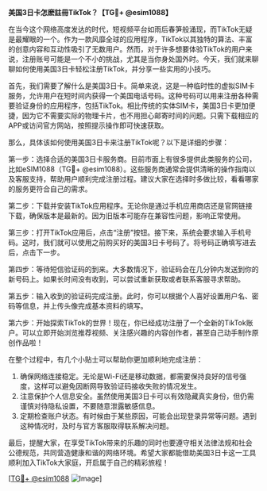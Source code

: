 **美国3日卡怎麽註冊TikTok？【TG💪+ @esim1088】**

在当今这个网络高度发达的时代，短视频平台如雨后春笋般涌现，而TikTok无疑是最耀眼的一个。作为一款风靡全球的应用程序，TikTok以其独特的算法、丰富的创意内容和互动性吸引了无数用户。然而，对于许多想要体验TikTok的用户来说，注册账号可能是一个不小的挑战，尤其是当你身处国外时。今天，我们就来聊聊如何使用美国3日卡轻松注册TikTok，并分享一些实用的小技巧。

首先，我们需要了解什么是美国3日卡。简单来说，这是一种临时性的虚拟SIM卡服务，允许用户在短时间内获得一个美国电话号码。这种号码可以用来注册各种需要验证身份的应用程序，包括TikTok。相比传统的实体SIM卡，美国3日卡更加便捷，因为它不需要实际的物理卡片，也不用担心邮寄时间的问题。只需下载相应的APP或访问官方网站，按照提示操作即可快速获取。

那么，具体该如何使用美国3日卡来注册TikTok呢？以下是详细的步骤：

第一步：选择合适的美国3日卡服务商。目前市面上有很多提供此类服务的公司，比如eSIM1088（TG💪+ @esim1088）。这些服务商通常会提供清晰的操作指南以及客服支持，帮助用户顺利完成注册过程。建议大家在选择时多做比较，看看哪家的服务更符合自己的需求。

第二步：下载并安装TikTok应用程序。无论你是通过手机应用商店还是官网链接下载，确保版本是最新的。因为旧版本可能存在兼容性问题，影响正常使用。

第三步：打开TikTok应用后，点击“注册”按钮。接下来，系统会要求输入手机号码。这时，我们就可以使用之前购买好的美国3日卡号码了。将号码正确填写进去后，点击下一步。

第四步：等待短信验证码的到来。大多数情况下，验证码会在几分钟内发送到你的新号码上。如果长时间没有收到，可以尝试重新获取或者联系客服寻求帮助。

第五步：输入收到的验证码完成注册。此时，你可以根据个人喜好设置用户名、密码等信息，并上传头像完成基本资料的填写。

第六步：开始探索TikTok的世界！现在，你已经成功注册了一个全新的TikTok账户。可以立即开始浏览推荐视频、关注感兴趣的内容创作者，甚至自己动手制作原创作品啦！

在整个过程中，有几个小贴士可以帮助你更加顺利地完成注册：

1. 确保网络连接稳定。无论是Wi-Fi还是移动数据，都需要保持良好的信号强度，这样可以避免因断网导致验证码接收失败的情况发生。
2. 注意保护个人信息安全。虽然使用美国3日卡可以有效隐藏真实身份，但仍需谨慎对待隐私设置，不要随意泄露敏感信息。
3. 定期检查账户状态。有时候由于某些原因，可能会出现登录异常等问题。遇到这种情况时，及时与官方客服取得联系解决问题。

最后，提醒大家，在享受TikTok带来的乐趣的同时也要遵守相关法律法规和社会公德规范，共同营造健康和谐的网络环境。希望大家都能借助美国3日卡这一工具顺利加入TikTok大家庭，开启属于自己的精彩旅程！

[[TG💪+ @esim1088](https://t.me/s/esim1088) ![Image](https://i.postimg.cc/4NQfJmqS/Snipaste-2025-05-13-00-14-12.png)]